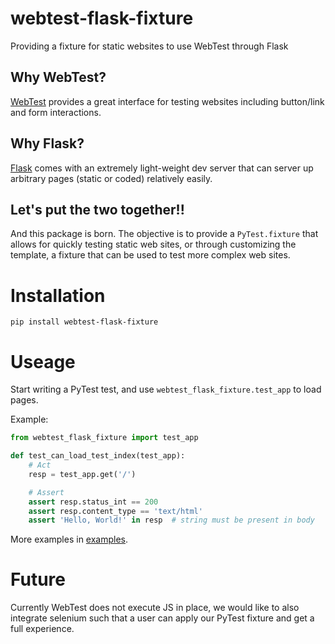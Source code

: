 # webtest-flask-fixture
Providing a fixture for static websites to use WebTest through Flask

## Why WebTest?
[WebTest](https://pypi.org/project/WebTest/) provides a great interface for testing websites including button/link and form interactions.

## Why Flask?
[Flask](https://pypi.org/project/Flask/) comes with an extremely light-weight dev server that can server up arbitrary pages (static or coded) relatively easily.

## Let's put the two together!!
And this package is born. The objective is to provide a `PyTest.fixture` that allows for quickly testing static web sites, or through customizing the template, a fixture that can be used to test more complex web sites.


# Installation

`pip install webtest-flask-fixture`

# Useage

Start writing a PyTest test, and use `webtest_flask_fixture.test_app` to load pages.

Example:

```python
from webtest_flask_fixture import test_app

def test_can_load_test_index(test_app):
    # Act
    resp = test_app.get('/')

    # Assert
    assert resp.status_int == 200
    assert resp.content_type == 'text/html'
    assert 'Hello, World!' in resp  # string must be present in body
```

More examples in [examples](https://github.com/mshafer1/webtest-flask-fixture/tree/master/webtest_flask_fixture/examples).

# Future
Currently WebTest does not execute JS in place, we would like to also integrate selenium such that a user can apply our PyTest fixture and get a full experience.
